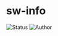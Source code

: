 # sw-info

<p>
  <img alt="Status" src="https://img.shields.io/badge/status-unreleased-orange" >
  <img alt="Author" src="https://img.shields.io/badge/author-MaximSinyukov-blue" />
</p>
